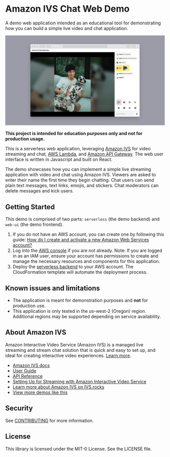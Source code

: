 # Amazon IVS Chat Web Demo

A demo web application intended as an educational tool for demonstrating how you can build a simple live video and chat application.

<img src="app-screenshot.png" alt="Amazon IVS Chat Web Demo" />

**This project is intended for education purposes only and not for production usage.**

This is a serverless web application, leveraging [Amazon IVS](https://aws.amazon.com/ivs/) for video streaming and chat, [AWS Lambda](https://aws.amazon.com/lambda/), and [Amazon API Gateway](https://aws.amazon.com/api-gateway/). The web user interface is written in Javascript and built on React.

The demo showcases how you can implement a simple live streaming application with video and chat using Amazon IVS. Viewers are asked to enter their name the first time they begin chatting. Chat users can send plain text messages, text links, emojis, and stickers. Chat moderators can delete messages and kick users.

## Getting Started

This demo is comprised of two parts: `serverless` (the demo backend) and `web-ui` (the demo frontend).

1. If you do not have an AWS account, you can create one by following this guide: [How do I create and activate a new Amazon Web Services account?](https://aws.amazon.com/premiumsupport/knowledge-center/create-and-activate-aws-account/)
2. Log into the [AWS console](https://console.aws.amazon.com/) if you are not already. Note: If you are logged in as an IAM user, ensure your account has permissions to create and manage the necessary resources and components for this application.
3. Deploy the [serverless backend](./serverless/README.md) to your AWS account. The CloudFormation template will automate the deployment process.

## Known issues and limitations

* The application is meant for demonstration purposes and **not** for production use.
* This application is only tested in the us-west-2 (Oregon) region. Additional regions may be supported depending on service availability.

## About Amazon IVS
Amazon Interactive Video Service (Amazon IVS) is a managed live streaming and stream chat solution that is quick and easy to set up, and ideal for creating interactive video experiences. [Learn more](https://aws.amazon.com/ivs/).

* [Amazon IVS docs](https://docs.aws.amazon.com/ivs/)
* [User Guide](https://docs.aws.amazon.com/ivs/latest/userguide/)
* [API Reference](https://docs.aws.amazon.com/ivs/latest/APIReference/)
* [Setting Up for Streaming with Amazon Interactive Video Service](https://aws.amazon.com/blogs/media/setting-up-for-streaming-with-amazon-ivs/)
* [Learn more about Amazon IVS on IVS.rocks](https://ivs.rocks/)
* [View more demos like this](https://ivs.rocks/examples)

## Security

See [CONTRIBUTING](CONTRIBUTING.md#security-issue-notifications) for more information.

## License

This library is licensed under the MIT-0 License. See the LICENSE file.